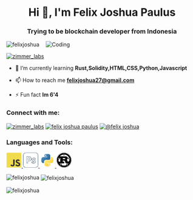 <h1 align="center">Hi 👋, I'm Felix Joshua Paulus</h1>
<h3 align="center">Trying to be blockchain developer from Indonesia</h3>
<img align="right" alt="Coding" width="400" src="https://i.pinimg.com/originals/70/a7/84/70a784a58db1f5a8249209a798bd4dee.gif">

<p align="left"> <img src="https://komarev.com/ghpvc/?username=felixjoshua&label=Profile%20views&color=0e75b6&style=flat" alt="felixjoshua" /> </p>

<p align="left"> <a href="https://twitter.com/zimmer_labs" target="blank"><img src="https://img.shields.io/twitter/follow/zimmer_labs?logo=twitter&style=for-the-badge" alt="zimmer_labs" /></a> </p>

- 🌱 I’m currently learning **Rust,Solidity,HTML,CSS,Python,Javascript**

- 📫 How to reach me **felixjoshua27@gmail.com**

- ⚡ Fun fact **Im 6'4**

<h3 align="left">Connect with me:</h3>
<p align="left">
<a href="https://twitter.com/zimmer_labs" target="blank"><img align="center" src="https://raw.githubusercontent.com/rahuldkjain/github-profile-readme-generator/master/src/images/icons/Social/twitter.svg" alt="zimmer_labs" height="30" width="40" /></a>
<a href="https://linkedin.com/in/felix joshua paulus" target="blank"><img align="center" src="https://raw.githubusercontent.com/rahuldkjain/github-profile-readme-generator/master/src/images/icons/Social/linked-in-alt.svg" alt="felix joshua paulus" height="30" width="40" /></a>
<a href="https://medium.com/@felix joshua" target="blank"><img align="center" src="https://raw.githubusercontent.com/rahuldkjain/github-profile-readme-generator/master/src/images/icons/Social/medium.svg" alt="@felix joshua" height="30" width="40" /></a>
</p>

<h3 align="left">Languages and Tools:</h3>
<p align="left"> <a href="https://developer.mozilla.org/en-US/docs/Web/JavaScript" target="_blank" rel="noreferrer"> <img src="https://raw.githubusercontent.com/devicons/devicon/master/icons/javascript/javascript-original.svg" alt="javascript" width="40" height="40"/> </a> <a href="https://www.photoshop.com/en" target="_blank" rel="noreferrer"> <img src="https://raw.githubusercontent.com/devicons/devicon/master/icons/photoshop/photoshop-line.svg" alt="photoshop" width="40" height="40"/> </a> <a href="https://www.python.org" target="_blank" rel="noreferrer"> <img src="https://raw.githubusercontent.com/devicons/devicon/master/icons/python/python-original.svg" alt="python" width="40" height="40"/> </a> <a href="https://www.rust-lang.org" target="_blank" rel="noreferrer"> <img src="https://raw.githubusercontent.com/devicons/devicon/master/icons/rust/rust-plain.svg" alt="rust" width="40" height="40"/> </a> </p>

<p><img align="left" src="https://github-readme-stats.vercel.app/api/top-langs?username=felixjoshua&show_icons=true&locale=en&layout=compact" alt="felixjoshua" /></p>

<p>&nbsp;<img align="center" src="https://github-readme-stats.vercel.app/api?username=felixjoshua&show_icons=true&locale=en" alt="felixjoshua" /></p>

<p><img align="center" src="https://github-readme-streak-stats.herokuapp.com/?user=felixjoshua&" alt="felixjoshua" /></p>
